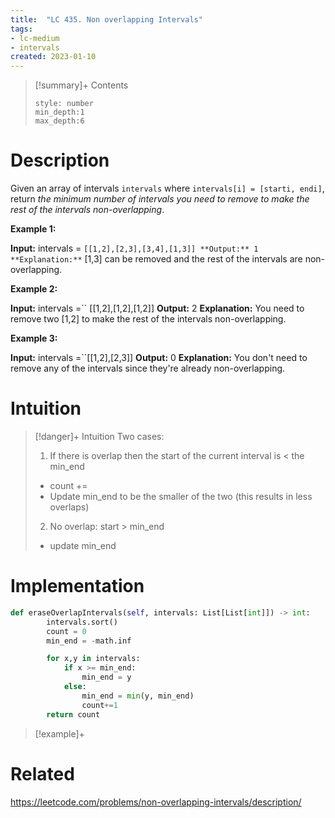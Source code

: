 ```yaml
---
title:  "LC 435. Non overlapping Intervals"
tags:
- lc-medium
- intervals
created: 2023-01-10
---
```


>[!summary]+ Contents
>```toc
>style: number
>min_depth:1
>max_depth:6
>```

# Description

Given an array of intervals `intervals` where `intervals[i] = [starti, endi]`, return _the minimum number of intervals you need to remove to make the rest of the intervals non-overlapping_.

**Example 1:**

**Input:** intervals = ``[[1,2],[2,3],[3,4],[1,3]]
**Output:** 1
**Explanation:**`` [1,3] can be removed and the rest of the intervals are non-overlapping.

**Example 2:**

**Input:** intervals =`` [[1,2],[1,2],[1,2]]
**Output:** 2
**Explanation:** You need to remove two [1,2] to make the rest of the intervals non-overlapping.

**Example 3:**

**Input:** intervals =``[[1,2],[2,3]]
**Output:** 0
**Explanation:** You don't need to remove any of the intervals since they're already non-overlapping.
# Intuition

>[!danger]+ Intuition
>Two cases:
>1. If there is overlap then the start of the current interval is < the min_end
>	- count += 
>	- Update min_end to be the smaller of the two (this results in less overlaps)
>2. No overlap: start > min_end
>	- update min_end 

# Implementation
```python
def eraseOverlapIntervals(self, intervals: List[List[int]]) -> int:
        intervals.sort()
        count = 0
        min_end = -math.inf

        for x,y in intervals:
            if x >= min_end:
                min_end = y
            else:
                min_end = min(y, min_end)
                count+=1
        return count
```

>[!example]+ 


# Related
https://leetcode.com/problems/non-overlapping-intervals/description/